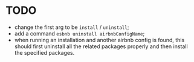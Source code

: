 # TODO

- change the first arg to be `install` / `uninstall`;
- add a command `esbnb uninstall airbnbConfigName`;
- when running an installation and another airbnb config is found, this should first uninstall all the related packages properly and then install the specified packages.
